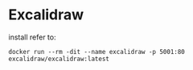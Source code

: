 # Excalidraw

install refer to: 

```
docker run --rm -dit --name excalidraw -p 5001:80 excalidraw/excalidraw:latest
```
